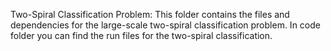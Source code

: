 Two-Spiral Classification Problem:
This folder contains the files and dependencies for the large-scale two-spiral classification problem.
In code folder you can find the run files for the two-spiral classification. 
